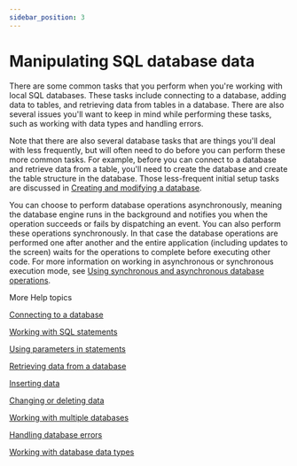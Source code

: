 ```yaml
---
sidebar_position: 3
---
```


# Manipulating SQL database data

There are some common tasks that you perform when you're working with local SQL
databases. These tasks include connecting to a database, adding data to tables,
and retrieving data from tables in a database. There are also several issues
you'll want to keep in mind while performing these tasks, such as working with
data types and handling errors.

Note that there are also several database tasks that are things you'll deal with
less frequently, but will often need to do before you can perform these more
common tasks. For example, before you can connect to a database and retrieve
data from a table, you'll need to create the database and create the table
structure in the database. Those less-frequent initial setup tasks are discussed
in [Creating and modifying a database](./creating-and-modifying-a-database.md).

You can choose to perform database operations asynchronously, meaning the
database engine runs in the background and notifies you when the operation
succeeds or fails by dispatching an event. You can also perform these operations
synchronously. In that case the database operations are performed one after
another and the entire application (including updates to the screen) waits for
the operations to complete before executing other code. For more information on
working in asynchronous or synchronous execution mode, see
[Using synchronous and asynchronous database operations](./using-synchronous-and-asynchronous-database-operations/index.md).

More Help topics

[Connecting to a database](./connecting-to-a-database.md)

[Working with SQL statements](./working-with-sql-statements.md)

[Using parameters in statements](./using-parameters-in-statements.md)

[Retrieving data from a database](./retrieving-data-from-a-database.md)

[Inserting data](./inserting-data.md)

[Changing or deleting data](./changing-or-deleting-data.md)

[Working with multiple databases](./working-with-multiple-databases.md)

[Handling database errors](./handling-database-errors.md)

[Working with database data types](./working-with-database-data-types.md)
